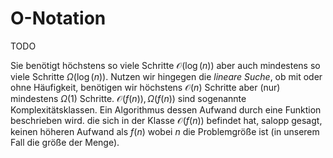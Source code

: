 # O-Notation

TODO

Sie benötigt höchstens so viele Schritte $\mathcal{O}(\log(n))$ aber auch mindestens so viele Schritte $\Omega(\log(n))$.
Nutzen wir hingegen die *lineare Suche*, ob mit oder ohne Häufigkeit, benötigen wir höchstens $\mathcal{O}(n)$ Schritte aber (nur) mindestens $\Omega(1)$ Schritte.
$\mathcal{O}(f(n)), \Omega(f(n))$ sind sogenannte Komplexitätsklassen.
Ein Algorithmus dessen Aufwand durch eine Funktion beschrieben wird. die sich in der Klasse $\mathcal{O}(f(n))$ befindet hat, salopp gesagt, keinen höheren Aufwand als $f(n)$ wobei $n$ die Problemgröße ist (in unserem Fall die größe der Menge).